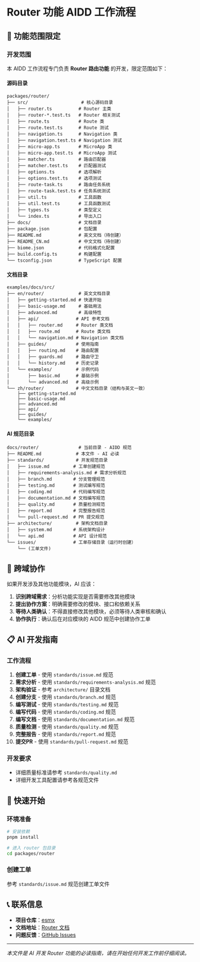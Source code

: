  # Router 功能 AIDD 工作流程

## 🎯 功能范围限定

### 开发范围
本 AIDD 工作流程专门负责 **Router 路由功能** 的开发，限定范围如下：

#### 源码目录
```
packages/router/
├── src/                    # 核心源码目录
│   ├── router.ts          # Router 主类
│   ├── router-*.test.ts   # Router 相关测试
│   ├── route.ts           # Route 类
│   ├── route.test.ts      # Route 测试
│   ├── navigation.ts      # Navigation 类
│   ├── navigation.test.ts # Navigation 测试
│   ├── micro-app.ts       # MicroApp 类
│   ├── micro-app.test.ts  # MicroApp 测试
│   ├── matcher.ts         # 路由匹配器
│   ├── matcher.test.ts    # 匹配器测试
│   ├── options.ts         # 选项解析
│   ├── options.test.ts    # 选项测试
│   ├── route-task.ts      # 路由任务系统
│   ├── route-task.test.ts # 任务系统测试
│   ├── util.ts            # 工具函数
│   ├── util.test.ts       # 工具函数测试
│   ├── types.ts           # 类型定义
│   └── index.ts           # 导出入口
├── docs/                  # 文档目录
├── package.json           # 包配置
├── README.md              # 英文文档（待创建）
├── README_CN.md           # 中文文档（待创建）
├── biome.json             # 代码格式化配置
├── build.config.ts        # 构建配置
└── tsconfig.json          # TypeScript 配置
```

#### 文档目录
```
examples/docs/src/
├── en/router/             # 英文文档目录
│   ├── getting-started.md # 快速开始
│   ├── basic-usage.md     # 基础用法
│   ├── advanced.md        # 高级特性
│   ├── api/              # API 参考文档
│   │   ├── router.md     # Router 类文档
│   │   ├── route.md      # Route 类文档
│   │   └── navigation.md # Navigation 类文档
│   ├── guides/           # 使用指南
│   │   ├── routing.md    # 路由配置
│   │   ├── guards.md     # 路由守卫
│   │   └── history.md    # 历史记录
│   └── examples/         # 示例代码
│       ├── basic.md      # 基础示例
│       └── advanced.md   # 高级示例
└── zh/router/            # 中文文档目录（结构与英文一致）
    ├── getting-started.md
    ├── basic-usage.md
    ├── advanced.md
    ├── api/
    ├── guides/
    └── examples/
```

#### AI 规范目录
```
docs/router/               # 当前目录 - AIDD 规范
├── README.md             # 本文件 - AI 必读
├── standards/            # 开发规范目录
│   ├── issue.md         # 工单创建规范
│   ├── requirements-analysis.md # 需求分析规范
│   ├── branch.md        # 分支管理规范
│   ├── testing.md       # 测试编写规范
│   ├── coding.md        # 代码编写规范
│   ├── documentation.md # 文档编写规范
│   ├── quality.md       # 质量检测规范
│   ├── report.md        # 完整报告规范
│   └── pull-request.md  # PR 提交规范
├── architecture/         # 架构文档目录
│   ├── system.md        # 系统架构设计
│   └── api.md           # API 设计规范
└── issues/              # 工单存储目录（运行时创建）
    └── (工单文件)
```

## 🤝 跨域协作
如果开发涉及其他功能模块，AI 应该：
1. **识别跨域需求**：分析功能实现是否需要修改其他模块
2. **提出协作方案**：明确需要修改的模块、接口和依赖关系
3. **等待人类确认**：不得直接修改其他模块，必须等待人类审核和确认
4. **协作执行**：确认后在对应模块的 AIDD 规范中创建协作工单

## 📋 AI 开发指南

### 工作流程
1. **创建工单** - 使用 `standards/issue.md` 规范
2. **需求分析** - 使用 `standards/requirements-analysis.md` 规范
3. **架构验证** - 参考 `architecture/` 目录文档
4. **创建分支** - 使用 `standards/branch.md` 规范
5. **编写测试** - 使用 `standards/testing.md` 规范
6. **编写代码** - 使用 `standards/coding.md` 规范
7. **编写文档** - 使用 `standards/documentation.md` 规范
8. **质量检测** - 使用 `standards/quality.md` 规范
9. **完整报告** - 使用 `standards/report.md` 规范
10. **提交PR** - 使用 `standards/pull-request.md` 规范

### 开发要求
- 详细质量标准请参考 `standards/quality.md`
- 详细开发工具配置请参考各规范文件

## 🔧 快速开始

### 环境准备
```bash
# 安装依赖
pnpm install

# 进入 router 包目录
cd packages/router
```

### 创建工单
参考 `standards/issue.md` 规范创建工单文件

## 📞 联系信息

- **项目仓库**：[esmx](https://github.com/your-org/esmx)
- **文档地址**：[Router 文档](https://your-docs-site.com/router)
- **问题反馈**：[GitHub Issues](https://github.com/your-org/esmx/issues)

---

*本文件是 AI 开发 Router 功能的必读指南，请在开始任何开发工作前仔细阅读。*